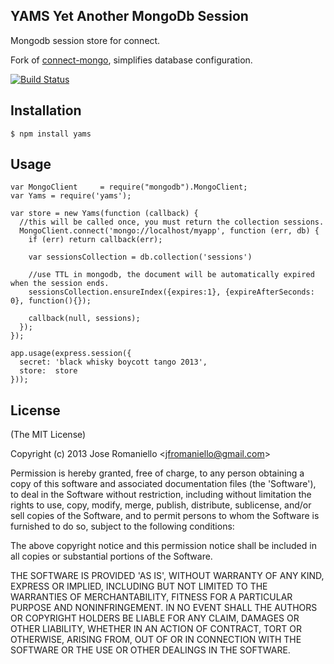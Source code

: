 ## YAMS Yet Another MongoDb Session

Mongodb session store for connect.

Fork of [connect-mongo](https://github.com/kcbanner/connect-mongo), simplifies database configuration.

  [![Build Status](https://secure.travis-ci.org/kcbanner/connect-mongo.png?branch=master)](http://travis-ci.org/kcbanner/connect-mongo)

## Installation

    $ npm install yams

## Usage

~~~
var MongoClient     = require("mongodb").MongoClient;
var Yams = require('yams');

var store = new Yams(function (callback) {
  //this will be called once, you must return the collection sessions.
  MongoClient.connect('mongo://localhost/myapp', function (err, db) {
    if (err) return callback(err);
    
    var sessionsCollection = db.collection('sessions')

    //use TTL in mongodb, the document will be automatically expired when the session ends.
    sessionsCollection.ensureIndex({expires:1}, {expireAfterSeconds: 0}, function(){});

    callback(null, sessions);
  });  
});

app.usage(express.session({
  secret: 'black whisky boycott tango 2013',
  store:  store
}));

~~~

## License 

(The MIT License)

Copyright (c) 2013 Jose Romaniello &lt;jfromaniello@gmail.com&gt;

Permission is hereby granted, free of charge, to any person obtaining
a copy of this software and associated documentation files (the
'Software'), to deal in the Software without restriction, including
without limitation the rights to use, copy, modify, merge, publish,
distribute, sublicense, and/or sell copies of the Software, and to
permit persons to whom the Software is furnished to do so, subject to
the following conditions:

The above copyright notice and this permission notice shall be
included in all copies or substantial portions of the Software.

THE SOFTWARE IS PROVIDED 'AS IS', WITHOUT WARRANTY OF ANY KIND,
EXPRESS OR IMPLIED, INCLUDING BUT NOT LIMITED TO THE WARRANTIES OF
MERCHANTABILITY, FITNESS FOR A PARTICULAR PURPOSE AND NONINFRINGEMENT.
IN NO EVENT SHALL THE AUTHORS OR COPYRIGHT HOLDERS BE LIABLE FOR ANY
CLAIM, DAMAGES OR OTHER LIABILITY, WHETHER IN AN ACTION OF CONTRACT,
TORT OR OTHERWISE, ARISING FROM, OUT OF OR IN CONNECTION WITH THE
SOFTWARE OR THE USE OR OTHER DEALINGS IN THE SOFTWARE.
